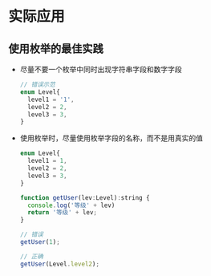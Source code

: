 # 实际应用

## 使用枚举的最佳实践

  - 尽量不要一个枚举中同时出现字符串字段和数字字段

    ```js
    // 错误示范
    enum Level{
      level1 = '1',
      level2 = 2,
      level3 = 3,
    }
    ```

  - 使用枚举时，尽量使用枚举字段的名称，而不是用真实的值

    ```js
    enum Level{
      level1 = 1,
      level2 = 2,
      level3 = 3,
    }

    function getUser(lev:Level):string {
      console.log('等级' + lev)
      return '等级' + lev;
    }

    // 错误
    getUser(1);

    // 正确
    getUser(Level.level2);
    ```
